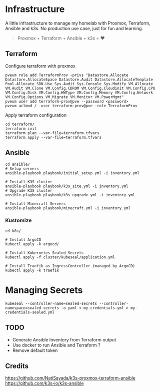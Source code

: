 # Infrastructure
A little infrastructure to manage my homelab with Proxmox, Terraform, Ansible and k3s.
No production use case, just for fun and learning.

> Proxmox + Terraform + Ansible + k3s = :heart:

## Terraform
Configure terraform with proxmox
```shell
pveum role add TerraformProv -privs "Datastore.Allocate Datastore.AllocateSpace Datastore.Audit Datastore.AllocateTemplate Pool.Allocate SDN.Use Sys.Audit Sys.Console Sys.Modify VM.Allocate VM.Audit VM.Clone VM.Config.CDROM VM.Config.Cloudinit VM.Config.CPU VM.Config.Disk VM.Config.HWType VM.Config.Memory VM.Config.Network VM.Config.Options VM.Migrate VM.Monitor VM.PowerMgmt"
pveum user add terraform-prov@pve --password <password>
pveum aclmod / -user terraform-prov@pve -role TerraformProv
```

Apply terraform configuration
```shell
cd terraform/
terraform init
terraform plan --var-file=terraform.tfvars
terraform apply --var-file=terraform.tfvars
```

## Ansible
```shell
cd ansible/
# Setup servers
ansible-playbook playbook/initial_setup.yml -i inventory.yml

# Install K3S cluster
ansible-playbook playbook/k3s_site.yml -i inventory.yml
# Upgrade K3S cluster
ansible-playbook playbook/k3s_upgrade.yml -i inventory.yml

# Install Minecraft Servers
ansible-playbook playbook/minecraft.yml -i inventory.yml
```

### Kustomize
```shell
cd k8s/

# Install ArgoCD
kubectl apply -k argocd/

# Install Kubernetes Sealed Secrets
kubectl apply -f cluster/kubeseal/application.yml

# Install Traefik as IngressController (managed by ArgoCD)
kubectl apply -k traefik
```

# Managing Secrets
```shell
kubeseal --controller-name=sealed-secrets --controller-namespace=sealed-secrets -o yaml < my-credentials.yml > my-credentials-sealed.yml
```

## TODO
- Generate Ansible Inventory from Terraform output
- Use docker to run Ansible and Terraform ?
- Remove default token

## Credits
https://github.com/NatiSayada/k3s-proxmox-terraform-ansible
https://github.com/k3s-io/k3s-ansible

